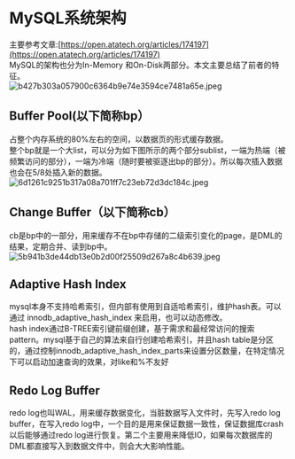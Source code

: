 # MySQL系统架构

主要参考文章:[https://open.atatech.org/articles/174197](https://open.atatech.org/articles/174197)<br />MySQL的架构也分为In-Memory 和On-Disk两部分。本文主要总结了前者的特征。<br />![b427b303a057900c6364b9e74e3594ce7481a65e.jpeg](https://intranetproxy.alipay.com/skylark/lark/0/2020/jpeg/304852/1594016620729-30e7dd87-2aba-49b0-86c3-1b2d1bce3852.jpeg#align=left&display=inline&height=570&margin=%5Bobject%20Object%5D&name=b427b303a057900c6364b9e74e3594ce7481a65e.jpeg&originHeight=570&originWidth=738&size=137180&status=done&style=none&width=738)
<a name="1"></a>
## Buffer Pool(以下简称bp）
占整个内存系统的80%左右的空间，以数据页的形式缓存数据。<br />整个bp就是一个大list，可以分为如下图所示的两个部分sublist，一端为热端（被频繁访问的部分），一端为冷端（随时要被驱逐出bp的部分）。所以每次插入数据也会在5/8处插入新的数据。<br />![6d1261c9251b317a08a701ff7c23eb72d3dc184c.jpeg](https://intranetproxy.alipay.com/skylark/lark/0/2020/jpeg/304852/1594017165441-58c1c04e-79b0-453a-8239-71fd0a9beab2.jpeg#align=left&display=inline&height=634&margin=%5Bobject%20Object%5D&name=6d1261c9251b317a08a701ff7c23eb72d3dc184c.jpeg&originHeight=634&originWidth=624&size=59014&status=done&style=none&width=624)
<a name="2"></a>
## Change Buffer（以下简称cb）
cb是bp中的一部分，用来缓存不在bp中存储的二级索引变化的page，是DML的结果，定期合并、读到bp中。<br />![5b941b3de44db13e0b2d00f25509d267a8c4b639.jpeg](https://intranetproxy.alipay.com/skylark/lark/0/2020/jpeg/304852/1594018157415-4ec61823-2def-4652-a08b-e56903cee1e6.jpeg#align=left&display=inline&height=673&margin=%5Bobject%20Object%5D&name=5b941b3de44db13e0b2d00f25509d267a8c4b639.jpeg&originHeight=673&originWidth=1127&size=97068&status=done&style=none&width=1127)
<a name="3"></a>
## Adaptive Hash Index
mysql本身不支持哈希索引，但内部有使用到自适哈希索引，维护hash表。可以通过 innodb_adaptive_hash_index 来启用，也可以动态修改。<br />hash index通过B-TREE索引键前缀创建，基于需求和最经常访问的搜索pattern。mysql基于自己的算法来自行创建哈希索引，并且hash table是分区的，通过控制innodb_adaptive_hash_index_parts来设置分区数量，在特定情况下可以启动加速查询的效果，对like和%不友好
<a name="4"></a>
## Redo Log Buffer
redo log也叫WAL，用来缓存数据变化，当脏数据写入文件时，先写入redo log buffer，在写入redo log中，一个目的是用来保证数据一致性，保证数据库crash以后能够通过redo log进行恢复。第二个主要用来降低IO，如果每次数据库的DML都直接写入到数据文件中，则会大大影响性能。
